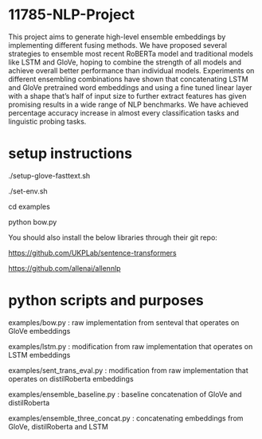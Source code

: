 # 11785-NLP-Project
This project aims to generate high-level ensemble embeddings by implementing different fusing methods. We have proposed several strategies to ensemble most recent RoBERTa
model and traditional models like LSTM and GloVe, hoping to combine the strength of all models and achieve overall better performance than individual models. Experiments on different ensembling combinations have shown that concatenating LSTM and GloVe pretrained word embeddings and using a fine tuned linear layer with a shape that’s half of input size to further extract features has given promising results in a wide range of NLP benchmarks. We have achieved percentage accuracy increase in almost every classification tasks and linguistic probing tasks.

# setup instructions
./setup-glove-fasttext.sh

./set-env.sh

cd examples

python bow.py

You should also install the below libraries through their git repo:

https://github.com/UKPLab/sentence-transformers

https://github.com/allenai/allennlp

# python scripts and purposes

examples/bow.py : raw implementation from senteval that operates on GloVe embeddings

examples/lstm.py : modification from raw implementation that operates on LSTM embeddings

examples/sent_trans_eval.py : modification from raw implementation that operates on distilRoberta embeddings

examples/ensemble_baseline.py : baseline concatenation of GloVe and distilRoberta

examples/ensemble_three_concat.py : concatenating embeddings from GloVe, distilRoberta and LSTM 